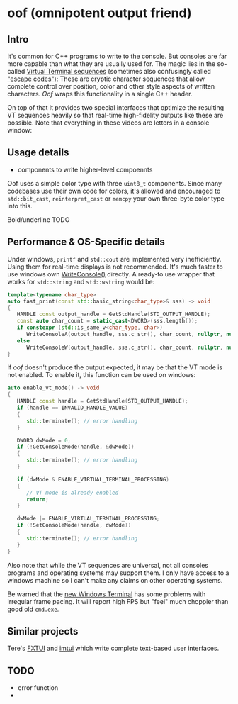 # oof (omnipotent output friend)
## Intro
It's common for C++ programs to write to the console. But consoles are far more capable than what they are usually used for. The magic lies in the so-called [Virtual Terminal sequences](https://docs.microsoft.com/en-us/windows/console/console-virtual-terminal-sequences) (sometimes also confusingly called ["escape codes"](https://en.wikipedia.org/wiki/ANSI_escape_code)): These are cryptic character sequences that allow complete control over position, color and other style aspects of written characters. *Oof* wraps this functionality in a single C++ header.

On top of that it provides two special interfaces that optimize the resulting VT sequences heavily so that real-time high-fidelity outputs like these are possible. Note that everything in these videos are letters in a console window:


## Usage details
- components to write higher-level compoennts


Oof uses a simple color type with three `uint8_t` components. Since many codebases use their own code for colors, it's allowed and encouraged to `std::bit_cast`, `reinterpret_cast` or `memcpy` your own three-byte color type into this.

Bold/underline TODO

## Performance & OS-Specific details
Under windows, `printf` and `std::cout` are implemented very inefficiently. Using them for real-time displays is not recommended. It's much faster to use windows own [WriteConsole()](https://docs.microsoft.com/en-us/windows/console/writeconsole) directly. A ready-to use wrapper that works for `std::string` and `std::wstring` would be:
```c++
template<typename char_type>
auto fast_print(const std::basic_string<char_type>& sss) -> void
{
   HANDLE const output_handle = GetStdHandle(STD_OUTPUT_HANDLE);
   const auto char_count = static_cast<DWORD>(sss.length());
   if constexpr (std::is_same_v<char_type, char>)
      WriteConsoleA(output_handle, sss.c_str(), char_count, nullptr, nullptr);
   else
      WriteConsoleW(output_handle, sss.c_str(), char_count, nullptr, nullptr);
}
```

If *oof* doesn't produce the output expected, it may be that the VT mode is not enabled. To enable it, this function can be used on windows:
```c++
auto enable_vt_mode() -> void
{
   HANDLE const handle = GetStdHandle(STD_OUTPUT_HANDLE);
   if (handle == INVALID_HANDLE_VALUE)
   {
      std::terminate(); // error handling
   }

   DWORD dwMode = 0;
   if (!GetConsoleMode(handle, &dwMode))
   {
      std::terminate(); // error handling
   }

   if (dwMode & ENABLE_VIRTUAL_TERMINAL_PROCESSING)
   {
      // VT mode is already enabled
      return;
   }

   dwMode |= ENABLE_VIRTUAL_TERMINAL_PROCESSING;
   if (!SetConsoleMode(handle, dwMode))
   {
      std::terminate(); // error handling
   }
}
```

Also note that while the VT sequences are universal, not all consoles programs and operating systems may support them. I only have access to a windows machine so I can't make any claims on other operating systems.

Be warned that the [new Windows Terminal](https://github.com/microsoft/terminal) has some problems with irregular frame pacing. It will report high FPS but "feel" much choppier than good old `cmd.exe`.

## Similar projects
Tere's [FXTUI](https://github.com/ArthurSonzogni/FTXUI) and [imtui](https://github.com/ggerganov/imtui) which write complete text-based user interfaces.

## TODO
- error function
- 